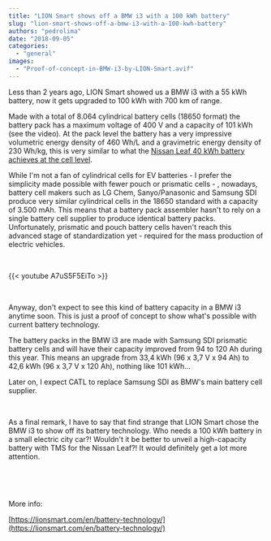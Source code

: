 ```yaml
---
title: "LION Smart shows off a BMW i3 with a 100 kWh battery"
slug: "lion-smart-shows-off-a-bmw-i3-with-a-100-kwh-battery"
authors: "pedrolima"
date: "2018-09-05"
categories: 
  - "general"
images: 
  - "Proof-of-concept-in-BMW-i3-by-LION-Smart.avif"
---
```


Less than 2 years ago, LION Smart showed us a BMW i3 with a 55 kWh battery, now it gets upgraded to 100 kWh with 700 km of range.

Made with a total of 8.064 cylindrical battery cells (18650 format) the battery pack has a maximum voltage of 400 V and a capacity of 101 kWh (see the video). At the pack level the battery has a very impressive volumetric energy density of 460 Wh/L and a gravimetric energy density of 230 Wh/kg, this is very similar to what the [Nissan Leaf 40 kWh battery achieves at the cell level](/2018/01/29/2018-nissan-leaf-battery-real-specs/).

While I'm not a fan of cylindrical cells for EV batteries - I prefer the simplicity made possible with fewer pouch or prismatic cells - , nowadays, battery cell makers such as LG Chem, Sanyo/Panasonic and Samsung SDI produce very similar cylindrical cells in the 18650 standard with a capacity of 3.500 mAh. This means that a battery pack assembler hasn't to rely on a single battery cell supplier to produce identical battery packs. Unfortunately, prismatic and pouch battery cells haven't reach this advanced stage of standardization yet - required for the mass production of electric vehicles.

 

{{< youtube A7uS5F5EiTo >}}

 

Anyway, don't expect to see this kind of battery capacity in a BMW i3 anytime soon. This is just a proof of concept to show what's possible with current battery technology.

The battery packs in the BMW i3 are made with Samsung SDI prismatic battery cells and will have their capacity improved from 94 to 120 Ah during this year. This means an upgrade from 33,4 kWh (96 x 3,7 V x 94 Ah) to 42,6 kWh (96 x 3,7 V x 120 Ah), nothing like 101 kWh...

Later on, I expect CATL to replace Samsung SDI as BMW's main battery cell supplier.

 

As a final remark, I have to say that find strange that LION Smart chose the BMW i3 to show off its battery technology. Who needs a 100 kWh battery in a small electric city car?! Wouldn't it be better to unveil a high-capacity battery with TMS for the Nissan Leaf?! It would definitely get a lot more attention.

 

 

More info:

[https://lionsmart.com/en/battery-technology/](https://lionsmart.com/en/battery-technology/)
